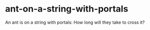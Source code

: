 # ant-on-a-string-with-portals
An ant is on a string with portals: How long will they take to cross it?

